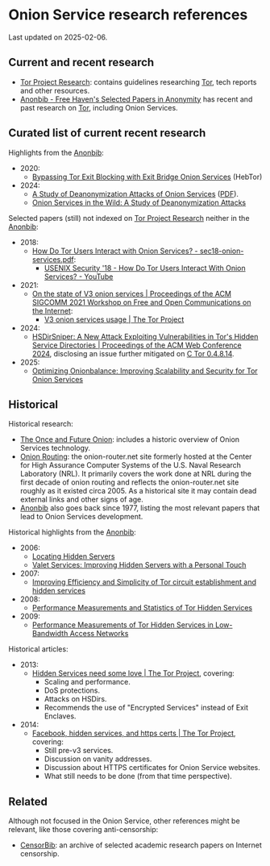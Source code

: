 # Onion Service research references

Last updated on 2025-02-06.

## Current and recent research

* [Tor Project Research][tor-research]: contains guidelines
  researching [Tor][], tech reports and other resources.
* [Anonbib - Free Haven's Selected Papers in Anonymity][Anonbib]
  has recent and past research on [Tor][], including Onion Services.

[Tor]: https://torproject.org
[tor-research]: https://research.torproject.org/
[Anonbib]: https://www.freehaven.net/anonbib/

## Curated list of current recent research

Highlights from the [Anonbib][]:

* 2020:
    * [Bypassing Tor Exit Blocking with Exit Bridge Onion Services](https://dl.acm.org/doi/10.1145/3372297.3417245) (HebTor)
* 2024:
    * [A Study of Deanonymization Attacks of Onion Services](https://dl.gi.de/items/56ca4791-6b90-43ef-bc55-c838086115e5) ([PDF](https://dl.gi.de/server/api/core/bitstreams/60051049-690c-4dd3-bd17-a4e9f7c490f9/content)).
    * [Onion Services in the Wild: A Study of Deanonymization Attacks](https://petsymposium.org/popets/2024/popets-2024-0117.php)

Selected papers (still) not indexed on [Tor Project Research][tor-research]
neither in the [Anonbib][]:

* 2018:
    * [How Do Tor Users Interact with Onion Services? - sec18-onion-services.pdf](https://nymity.ch/onion-services/pdf/sec18-onion-services.pdf):
        * [USENIX Security '18 - How Do Tor Users Interact With Onion Services? - YouTube](https://www.youtube.com/watch?v=MYR4sB3wPOg)
* 2021:
    * [On the state of V3 onion services | Proceedings of the ACM SIGCOMM 2021 Workshop on Free and Open Communications on the Internet](https://dl.acm.org/doi/10.1145/3473604.3474565):
        * [V3 onion services usage | The Tor Project](https://blog.torproject.org/v3-onion-services-usage/)
* 2024:
    * [HSDirSniper: A New Attack Exploiting Vulnerabilities in Tor's Hidden Service
      Directories | Proceedings of the ACM Web Conference
      2024](https://dl.acm.org/doi/10.1145/3589334.3645591), disclosing an issue
      further mitigated on [C Tor 0.4.8.14][].
* 2025:
    * [Optimizing Onionbalance: Improving Scalability and Security for Tor Onion Services](https://dl.acm.org/doi/10.1007/978-3-031-79007-2_25)

[C Tor 0.4.8.14]: https://forum.torproject.org/t/stable-release-0-4-8-14/17242

## Historical

Historical research:

* [The Once and Future Onion](https://link.springer.com/chapter/10.1007/978-3-319-66402-6_3):
  includes a historic overview of Onion Services technology.
* [Onion Routing](https://www.onion-router.net/): the onion-router.net site
  formerly hosted at the Center for High Assurance Computer Systems of the U.S.
  Naval Research Laboratory (NRL). It primarily covers the work done at NRL during
  the first decade of onion routing and reflects the onion-router.net site
  roughly as it existed circa 2005. As a historical site it may contain dead
  external links and other signs of age.
* [Anonbib][] also goes back since 1977, listing the most relevant
  papers that lead to Onion Services development.

Historical highlights from the [Anonbib][]:

* 2006:
    * [Locating Hidden Servers](https://www.freehaven.net/anonbib/cache/hs-attack06.pdf)
    * [Valet Services: Improving Hidden Servers with a Personal Touch](https://www.freehaven.net/anonbib/cache/valet:pet2006.pdf)
* 2007:
    * [Improving Efficiency and Simplicity of Tor circuit establishment and hidden services](https://www.freehaven.net/anonbib/cache/overlier-pet2007.pdf)
* 2008:
    * [Performance Measurements and Statistics of Tor Hidden Services](https://www.freehaven.net/anonbib/cache/loesing2008performance.pdf)
* 2009:
    * [Performance Measurements of Tor Hidden Services in Low-Bandwidth Access Networks](https://www.freehaven.net/anonbib/cache/lenhard2009hidserv-lowbw.pdf)

Historical articles:

* 2013:
    * [Hidden Services need some love | The Tor Project](https://blog.torproject.org/hidden-services-need-some-love/), covering:
        * Scaling and performance.
        * DoS protections.
        * Attacks on HSDirs.
        * Recommends the use of "Encrypted Services" instead of Exit Enclaves.
* 2014:
    * [Facebook, hidden services, and https certs | The Tor Project](https://blog.torproject.org/facebook-hidden-services-and-https-certs/), covering:
        * Still pre-v3 services.
        * Discussion on vanity addresses.
        * Discussion about HTTPS certificates for Onion Service websites.
        * What still needs to be done (from that time perspective).

## Related

Although not focused in the Onion Service, other references might be relevant,
like those covering anti-censorship:

* [CensorBib](https://censorbib.nymity.ch/): an archive of selected academic
  research papers on Internet censorship.
